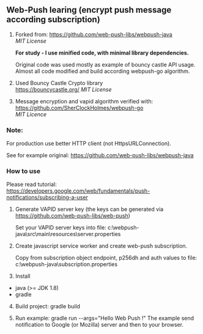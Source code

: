 ## Web-Push learing (encrypt push message according subscription)


1. Forked from:
  https://github.com/web-push-libs/webpush-java  
  *MIT License*
   
      **For study - I use minified code, with minimal library dependencies.**
  
     Original code was used mostly as example of bouncy castle API usage.  
     Almost all code modified and build according webpush-go algorithm.  
   
2. Used Bouncy Castle Crypto library  
   https://bouncycastle.org/ 
   *MIT License*  

3. Message encryption and vapid algorithm verified with:  
   https://github.com/SherClockHolmes/webpush-go  
   *MIT Licence*


### Note: 
   For production use better HTTP client (not HttpsURLConnection).
   
   See for example original: https://github.com/web-push-libs/webpush-java
   
### How to use

Please read tutorial:
https://developers.google.com/web/fundamentals/push-notifications/subscribing-a-user


1. Generate VAPID server key
  (the keys can be generated via https://github.com/web-push-libs/web-push)
  
      Set your VAPID server keys into file: 
  c:\webpush-java\src\main\resources\server.properties
  
2. Create javascript service worker and create web-push subscription.

    Copy from subscription object endpoint, p256dh and auth values to file:
   c:\webpush-java\subscription.properties

3. Install 
- java  (>= JDK 1.8)
- gradle  

4. Build project:
   gradle build
   
5. Run example:
   gradle run --args="Hello Web Push !"
   The example send notification to Google (or Mozilla) server and then to your browser.
   
